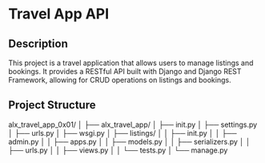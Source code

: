 # Travel App API

## Description

This project is a travel application that allows users to manage listings and bookings. It provides a RESTful API built with Django and Django REST Framework, allowing for CRUD operations on listings and bookings.

## Project Structure
alx_travel_app_0x01/
│
├── alx_travel_app/
│ ├── init.py
│ ├── settings.py
│ ├── urls.py
│ ├── wsgi.py
│ ├── listings/
│ │ ├── init.py
│ │ ├── admin.py
│ │ ├── apps.py
│ │ ├── models.py
│ │ ├── serializers.py
│ │ ├── urls.py
│ │ ├── views.py
│ │ └── tests.py
│ └── manage.py
